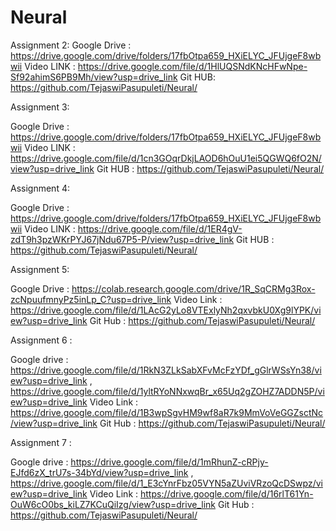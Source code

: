 # Neural
Assignment 2:
Google Drive : https://drive.google.com/drive/folders/17fbOtpa659_HXiELYC_JFUjgeF8wbwii
Video LINK : https://drive.google.com/file/d/1HlUQSNdKNcHFwNpe-Sf92ahimS6PB9Mh/view?usp=drive_link
Git HUB:  https://github.com/TejaswiPasupuleti/Neural/


Assignment 3:

Google Drive : https://drive.google.com/drive/folders/17fbOtpa659_HXiELYC_JFUjgeF8wbwii
Video LINK : https://drive.google.com/file/d/1cn3GOqrDkjLAOD6hOuU1ei5QGWQ6fO2N/view?usp=drive_link
Git HUB :  https://github.com/TejaswiPasupuleti/Neural/


Assignment 4:

Google Drive : https://drive.google.com/drive/folders/17fbOtpa659_HXiELYC_JFUjgeF8wbwii
Video LINK : https://drive.google.com/file/d/1ER4gV-zdT9h3pzWKrPYJ67jNdu67P5-P/view?usp=drive_link
Git HUB : https://github.com/TejaswiPasupuleti/Neural/


Assignment 5:

Google Drive : https://colab.research.google.com/drive/1R_SqCRMg3Rox-zcNpuufmnyPz5inLp_C?usp=drive_link
Video Link : https://drive.google.com/file/d/1LAcG2yLo8VTExlyNh2qxvbkU0Xg9lYPK/view?usp=drive_link
Git Hub : https://github.com/TejaswiPasupuleti/Neural/

Assignment 6 : 

Google drive : https://drive.google.com/file/d/1RkN3ZLkSabXFvMcFzYDf_gGlrWSsYn38/view?usp=drive_link , https://drive.google.com/file/d/1yltRYoNNxwqBr_x65Uq2gZOHZ7ADDN5P/view?usp=drive_link
Video Link : https://drive.google.com/file/d/1B3wpSgvHM9wf8aR7k9MmVoVeGGZsctNc/view?usp=drive_link
Git Hub : https://github.com/TejaswiPasupuleti/Neural/

Assignment 7 :

Google drive : https://drive.google.com/file/d/1mRhunZ-cRPjy-EJfd6zX_trU7s-34bYd/view?usp=drive_link , https://drive.google.com/file/d/1_E3cYnrFbz05VYN5aZUviVRzoQcDSwpz/view?usp=drive_link
Video Link : https://drive.google.com/file/d/16rlT61Yn-OuW6cO0bs_kiLZ7KCuQiIzg/view?usp=drive_link
Git Hub : https://github.com/TejaswiPasupuleti/Neural/
